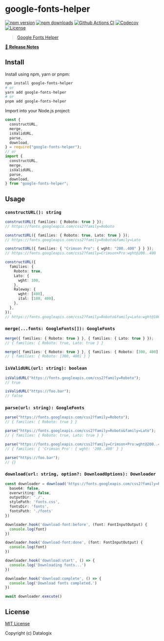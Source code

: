 # google-fonts-helper

[![npm version][npm-version-src]][npm-version-href]
[![npm downloads][npm-downloads-src]][npm-downloads-href]
[![Github Actions CI][github-actions-ci-src]][github-actions-ci-href]
[![Codecov][codecov-src]][codecov-href]
[![License][license-src]][license-href]

> [Google Fonts Helper](https://developers.google.com/fonts)

[📖 **Release Notes**](./CHANGELOG.md)

## Install

Install using npm, yarn or pnpm:

```bash
npm install google-fonts-helper
# or
yarn add google-fonts-helper
# or
pnpm add google-fonts-helper
```

Import into your Node.js project:

```js
const {
  constructURL,
  merge,
  isValidURL,
  parse,
  download,
} = require("google-fonts-helper");
// or
import {
  constructURL,
  merge,
  isValidURL,
  parse,
  download,
} from "google-fonts-helper";
```

## Usage

### `constructURL(): string`

```ts
constructURL({ families: { Roboto: true } });
// https://fonts.googleapis.com/css2?family=Roboto

constructURL({ families: { Roboto: true, Lato: true } });
// https://fonts.googleapis.com/css2?family=Roboto&family=Lato

constructURL({ families: { "Crimson Pro": { wght: "200..400" } } });
// https://fonts.googleapis.com/css2?family=Crimson+Pro:wght@200..400

constructURL({
  families: {
    Roboto: true,
    Lato: {
      wght: 100,
    },
    Raleway: {
      wght: [400],
      ital: [100, 400],
    },
  },
});
// https://fonts.googleapis.com/css2?family=Roboto&family=Lato:wght@100&family=Raleway:ital,wght@0,400;1,100;1,400
```

### `merge(...fonts: GoogleFonts[]): GoogleFonts`

```ts
merge({ families: { Roboto: true } }, { families: { Lato: true } });
// { families: { Roboto: true, Lato: true } }

merge({ families: { Roboto: true } }, { families: { Roboto: [300, 400] } });
// { families: { Roboto: [300, 400] } }
```

### `isValidURL(url: string): boolean`

```ts
isValidURL("https://fonts.googleapis.com/css2?family=Roboto");
// true

isValidURL("https://foo.bar");
// false
```

### `parse(url: string): GoogleFonts`

```ts
parse("https://fonts.googleapis.com/css2?family=Roboto");
// { families: { Roboto: true } }

parse("https://fonts.googleapis.com/css2?family=Roboto&family=Lato");
// { families: { Roboto: true, Lato: true } }

parse("https://fonts.googleapis.com/css2?family=Crimson+Pro:wght@200..400");
// { families: { 'Crimson Pro': { wght: '200..400' } }

parse("https://foo.bar");
// {}
```

### `download(url: string, option?: DownloadOptions): Downloader`

```ts
const downloader = download('https://fonts.googleapis.com/css2?family=Roboto', {
  base64: false,
  overwriting: false,
  outputDir: './',
  stylePath: 'fonts.css',
  fontsDir: 'fonts',
  fontsPath: './fonts'
})

downloader.hook('download-font:before', (font: FontInputOutput) {
  console.log(font)
})

downloader.hook('download-font:done', (font: FontInputOutput) {
  console.log(font)
})

downloader.hook('download:start', () => {
  console.log('Downloading fonts...')
})

downloader.hook('download:complete', () => {
  console.log('Download fonts completed.')
})

await downloader.execute()
```

## License

[MIT License](./LICENSE)

Copyright (c) Datalogix

<!-- Badges -->

[npm-version-src]: https://img.shields.io/npm/v/google-fonts-helper/latest.svg
[npm-version-href]: https://npmjs.com/package/google-fonts-helper
[npm-downloads-src]: https://img.shields.io/npm/dt/google-fonts-helper.svg
[npm-downloads-href]: https://npmjs.com/package/google-fonts-helper
[github-actions-ci-src]: https://github.com/datalogix/google-fonts-helper/workflows/ci/badge.svg
[github-actions-ci-href]: https://github.com/datalogix/google-fonts-helper/actions?query=workflow%3Aci
[codecov-src]: https://img.shields.io/codecov/c/github/datalogix/google-fonts-helper.svg
[codecov-href]: https://codecov.io/gh/datalogix/google-fonts-helper
[license-src]: https://img.shields.io/npm/l/google-fonts-helper.svg
[license-href]: https://npmjs.com/package/google-fonts-helper
